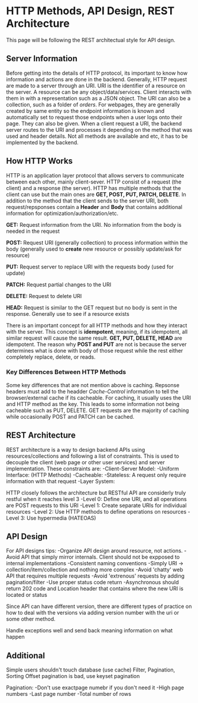 # HTTP Methods, API Design, REST Architecture

This page will be following the REST architectual style for API design.

## Server Information

Before getting into the details of HTTP protocol, its important to know how
information and actions are done in the backend. Generally, HTTP request are
made to a server through an URI. URI is the identifier of a resource on the
server. A resource can be any object/data/services. Client interacts with them
in with a representation such as a JSON object. The URI can also be a
collection, such as a folder of *orders*.
 For webpages, they are generally created by same entity
 so the endpoint information is known and automatically set to request those
endpoints when a user logs onto their page. They can also be given.
 When a client request a URI, the backend server routes to the URI and
processes it depending on the method that was used and header details. Not all
methods are available and etc, it has to be implemented by the backend.

## How HTTP Works

HTTP is an application layer protocol that allows servers to communicate
between each other, mainly client-sever. HTTP consist of a request (the client)
and a response (the server). HTTP has multiple methods that the client can use
but the main ones are **GET, POST, PUT, PATCH, DELETE**. In addition to the
method that the client sends to the server URI, both request/repsponses contain
a **Header** and **Body** that contains additional information for
optimization/authorization/etc.

**GET:** Request information from the URI. No information from the body is
needed in the request

**POST:** Request URI (generally collection) to process information within the
body (generally used to **create** new resource or possibly update/ask for
resource)

**PUT:** Request server to replace URI with the requests body (used for update)

**PATCH:** Request partial changes to the URI

**DELETE:** Request to delete URI

**HEAD:** Request is similar to the GET request but no body is sent in the
response. Generally use to see if a resource exists

There is an important concept for all HTTP methods and how they interact with
the server. This concept is **idempotent**, meaning, if its idempotent, all
similar request will cause the same result. **GET, PUT, DELETE, HEAD** are
idempotent. The reason why **POST and PUT** are not is because the server
determines what is done with body of those request while the rest either
completely replace, delete, or reads.

### Key Differences Between HTTP Methods

Some key differences that are not mention above is caching. Repsonse headers
must add to the headder *Cache-Control* information to tell the
browser/external cache if its cacheable. For caching, it usually uses the URI
and HTTP method as the key. This leads to some information not being cacheable
such as PUT, DELETE. GET requests are the majority of caching while
occasionally POST and PATCH can be cached.

## REST Architecture

REST architecture is a way to design backend APIs using resources/collections
and following a list of constraints. This is used to decouple the client (web
page or other user services) and server implementation. These constraints are:
    -Client-Server Model:
    -Uniform Interface: (HTTP Methods)
    -Cacheable:
    -Stateless: A request only require information with that request
    -Layer System:

HTTP closely follows the architecture but RESTful API are considerly truly
restful when it reaches level 3
    -Level 0: Define one URI, and all operations are POST requests to this URI
    -Level 1: Create separate URIs for individual resources
    -Level 2: Use HTTP methods to define operations on resources
    -Level 3: Use hypermedia (HATEOAS)

## API Design

For API designs tips:
    -Organize API design around resource, not actions.
    -Avoid API that simply mirror internals. Client should not be expposed to
    internal implementations
    -Consistent naming conventions
    -Simply URI -> collection/item/collection and nothing more complex
    -Avoid 'chatty' web API that requires multiple requests
    -Avoid 'extrenous' requests by adding pagination/filter
    -Use proper status code return
    -Asynchronous should return 202 code and Location header that contains
    where the new URI is located or status

Since API can have different version, there are different types of practice on
how to deal with the versions via adding version number with the uri or some
other method.

Handle exceptions well and send back meaning information on what happen

## Additional

Simple users shouldn't touch database (use cache)
Filter, Pagination, Sorting
Offset pagination is bad, use keyset pagination

Pagination:
    -Don't use exactpage numebr if you don't need it
    -High page numbers
    -Last page number
    -Total number of rows

